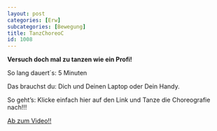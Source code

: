```yaml
---
layout: post
categories: [Erw]
subcategories: [Bewegung]
title: TanzChoreoC
id: 1008
---
```

**Versuch doch mal zu tanzen wie ein Profi!**

So lang dauert´s: 5 Minuten

Das brauchst du: Dich und Deinen Laptop oder Dein Handy.

So geht’s: Klicke einfach hier auf den Link und Tanze die Choreografie nach!!!

[Ab zum Video!!](https://www.youtube.com/watch?v=G74_o_43_RQ)
